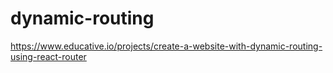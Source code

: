 # dynamic-routing
https://www.educative.io/projects/create-a-website-with-dynamic-routing-using-react-router
